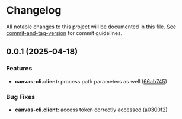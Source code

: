 # Changelog

All notable changes to this project will be documented in this file. See [commit-and-tag-version](https://github.com/absolute-version/commit-and-tag-version) for commit guidelines.

## 0.0.1 (2025-04-18)


### Features

* **canvas-cli.client:** process path parameters as well ([66ab745](https://github.com/groton-school/canvas-cli/commit/66ab745546bff43f3151df24a3bbe7daf86fa778))


### Bug Fixes

* **canvas-cli.client:** access token correctly accessed ([a0300f2](https://github.com/groton-school/canvas-cli/commit/a0300f256013503d15205e068196973631450481))
